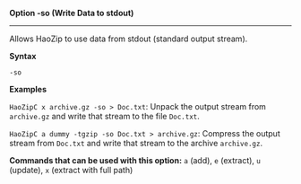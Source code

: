 ﻿**Option -so (Write Data to stdout)**

--------------------------------------------------------------------------------

Allows HaoZip to use data from stdout (standard output stream).

**Syntax**

`-so`

**Examples**

`HaoZipC x archive.gz -so > Doc.txt`: Unpack the output stream from `archive.gz` and write that stream to the file `Doc.txt`.

`HaoZipC a dummy -tgzip -so Doc.txt > archive.gz`: Compress the output stream from `Doc.txt` and write that stream to the archive `archive.gz`.

**Commands that can be used with this option:** `a` (add), `e` (extract), `u` (update), `x` (extract with full path)
